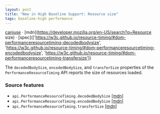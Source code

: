 ```yaml
---
layout: post
title: "New in High Baseline Support: Resource size"
tags: baseline-high performance
---
```


[caniuse](https://caniuse.com/?search=resource-size) · [mdn](https://developer.mozilla.org/en-US/search?q=Resource size) · [spec](['https://w3c.github.io/resource-timing/#dom-performanceresourcetiming-decodedbodysize', 'https://w3c.github.io/resource-timing/#dom-performanceresourcetiming-encodedbodysize', 'https://w3c.github.io/resource-timing/#dom-performanceresourcetiming-transfersize'])

The `decodedBodySize`, `encodedBodySize`, and `transferSize` properties of the `PerformanceResourceTiming` API reports the size of resources loaded.

### Source features

- ``api.PerformanceResourceTiming.decodedBodySize`` [[mdn]](https://developer.mozilla.org/en-US/search?q=api.PerformanceResourceTiming.decodedBodySize)
- ``api.PerformanceResourceTiming.encodedBodySize`` [[mdn]](https://developer.mozilla.org/en-US/search?q=api.PerformanceResourceTiming.encodedBodySize)
- ``api.PerformanceResourceTiming.transferSize`` [[mdn]](https://developer.mozilla.org/en-US/search?q=api.PerformanceResourceTiming.transferSize)
